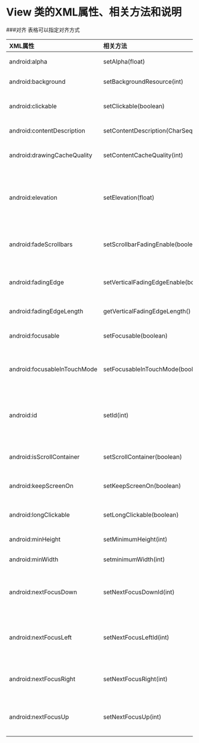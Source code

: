 # View 类的XML属性、相关方法和说明
###对齐
表格可以指定对齐方式

|           XML属性           |         相关方法                       |               说明                                 |
| :-------------------------- |:-------------------------------------- | :--------------------------------------------------|
| android:alpha               | setAlpha(float)                        | 设置该证件的透明度                                 |
| android:background          | setBackgroundResource(int)             | 设置该组件的背景颜色                               |
| android:clickable           | setClickable(boolean)                  | 设置该组件是否可以激发单击事件                     |
| android:contentDescription  | setContentDescription(CharSequence)    | 设置该组件的内容描述信息                           |
| android:drawingCacheQuality | setContentCacheQuality(int)            | 设置该组件所使用的绘制缓存的质量                   |
| android:elevation           | setElevation(float)                    | 设置该组件“浮”起来的高度，通过设置该属性可以让组件呈现3D效果|
| android:fadeScrollbars      | setScrollbarFadingEnable(boolean)      | 当不使用该组件的滚动条时,是否淡出显示滚动条        |
| android:fadingEdge          | setVerticalFadingEdgeEnable(boolean)   | 设置滚动该组件的组件边界是否使用淡出效果           |
| android:fadingEdgeLength    | getVerticalFadingEdgeLength()          | 设置淡出边界的长度                                 |
| android:focusable           | setFocusable(boolean)                  | 设置该组件是否可以得到焦点                         |
| android:focusableInTouchMode| setFocusableInTouchMode(boolean)       | 设置该组件在触摸模式下是否可以得到焦点             |
| android:id                  | setId(int)                             | 设置该组件的唯一标识。在java代码中通过findViewById获取|
| android:isScrollContainer   | setScrollContainer(boolean)            | 设置该组件是否会强制手机屏幕一直打开               |
| android:keepScreenOn        | setKeepScreenOn(boolean)               | 设置该组件是否会强制手机屏幕一直打开               |
| android:longClickable       | setLongClickable(boolean)              | 设置该组件是否可以相应长单击事件                   |
| android:minHeight           | setMinimumHeight(int)                  | 设置该组件的最小高度                               |
| android:minWidth            | setminimumWidth(int)                   | 设置该组件的最小宽度                               |
| android:nextFocusDown       | setNextFocusDownId(int)                | 设置焦点在该组件上，且单击向下键时获得焦点的组件Id |
| android:nextFocusLeft       | setNextFocusLeftId(int)                | 设置焦点在该组件上，且单击向左键时获得焦点的组件Id |
| android:nextFocusRight      | setNextFocusRight(int)                 | 设置焦点在该组件上，且单击向右时获得焦点的组件Id   |
| android:nextFocusUp         | setNextFocusUp(int)                    | 设置焦点在该组件上，且单击向上时获得焦点组件id     |
